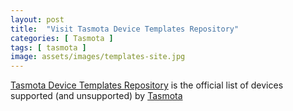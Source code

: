 ```yaml
---
layout: post
title:  "Visit Tasmota Device Templates Repository"
categories: [ Tasmota ]
tags: [ tasmota ]
image: assets/images/templates-site.jpg
---
```


<a target="_blank" href="https://templates.blakadder.com/">Tasmota Device Templates Repository</a> is the official list of devices supported (and unsupported) by [Tasmota](//tasmota.com)
